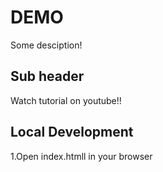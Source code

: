 # DEMO

Some desciption!

## Sub header

Watch tutorial on youtube!!

## Local Development

1.Open index.htmll in your browser
